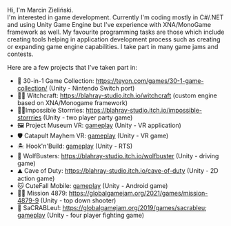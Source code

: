 Hi, I'm Marcin Zieliński.</br>
I'm interested in game development. 
Currently I'm coding mostly in C#/.NET and using Unity Game Engine but I've experience with XNA/MonoGame framework as well.
My favourite programming tasks are those which include creating tools helping in application development process such as creating or expanding game engine capabilities.
I take part in many game jams and contests. 

Here are a few projects that I've taken part in:
- 🎈 30-in-1 Game Collection: https://teyon.com/games/30-1-game-collection/ (Unity - Nintendo Switch port)
- 🧙‍♂️ Witchcraft: https://blahray-studio.itch.io/witchcraft (custom engine based on XNA/Monogame framework)
- 🏴‍☠Impossible Storrries: https://blahray-studio.itch.io/impossible-storrries (Unity - two player party game)
- 🖼 Project Museum VR: <a href="https://vimeo.com/275433359">gameplay</a> (Unity - VR application)
- 🛡 Catapult Mayhem VR: <a href="https://vimeo.com/275713165">gameplay</a> (Unity - VR game)
- 🏝 Hook'n'Build: <a href="https://www.youtube.com/watch?v=UdpguXzLAkw">gameplay</a> (Unity - RTS)
- 🐏 WolfBusters: https://blahray-studio.itch.io/wolfbuster (Unity - driving game)
- ⛰ Cave of Duty: https://blahray-studio.itch.io/cave-of-duty (Unity - 2D action game)
- 🐱 CuteFall Mobile: <a href="https://vimeo.com/275703659">gameplay</a> (Unity - Android game)
- 👨‍🚀 Mission 4879: https://globalgamejam.org/2021/games/mission-4879-9 (Unity - top down shooter)
- 🦀 SaCRABLeu!: https://globalgamejam.org/2019/games/sacrableu; <a href="https://drive.google.com/file/d/1YV496A7q3ktCdazH5ImRPKeZPGHwQWFk/view?usp=sharing">gameplay</a> (Unity - four player fighting game)
